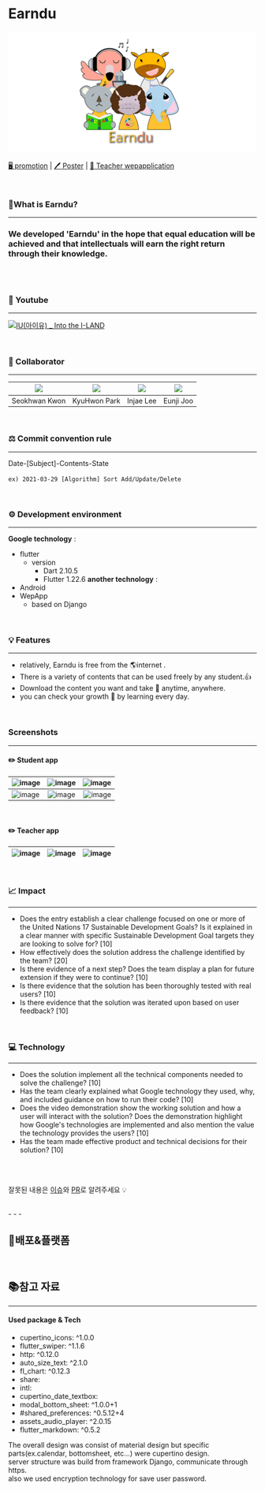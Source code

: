 # Earndu

<p align="center">
<img width="600" alt="none" src="rdImage/earndu.png"> 
</p>

[🖥 promotion](https://www.youtube.com/) | [🖊 Poster](https://files.slack.com/files-pri/T01BS2XNGKZ-F01S9F23YCW/untitled-2222.png)
 | [📝 Teacher wepapplication](http://svclaw.ipdisk.co.kr:11002/content/add)

<br/>

### 🤔What is Earndu?
---

### We developed 'Earndu' in the hope that equal education will be achieved and that intellectuals will earn the right return through their knowledge.

</br>




</br>


### 🎥 Youtube
---
[![IU(아이유) _ Into the I-LAND](http://img.youtube.com/vi/QYNwbZHmh8g/0.jpg)](https://youtu.be/QYNwbZHmh8g?t=0s)


<br/>

### 📌 Collaborator
---

|[<img src="https://avatars.githubusercontent.com/u/63346802?v=4" width="100">](https://github.com/Seokhwan-Kwon)|[<img src="https://avatars.githubusercontent.com/u/46339857?v=4" width="100">](https://github.com/svclaw2000)|[<img src="https://avatars.githubusercontent.com/u/59018852?v=4" width="100">](https://github.com/ingkoon)|[<img src="https://avatars.githubusercontent.com/u/37266170?v=4" width="100">](https://github.com/junji9072)|
|:--:|:--:|:--:|:--:|
|Seokhwan Kwon|KyuHwon Park|Injae Lee|Eunji Joo|


<br/>


### ⚖️ Commit convention rule
---

Date-[Subject]-Contents-State

`ex) 2021-03-29 [Algorithm] Sort Add/Update/Delete`


<br/>

### ⚙️ Development environment
---

**Google technology** :
- flutter
  - version
    - Dart 2.10.5
    - Flutter 1.22.6
**another technology** :
- Android 
- WepApp
  - based on Django

</br>

### 💡 Features
---

* relatively, Earndu is free from the 🌎internet .
* There is a variety of contents that can be used freely by any student.👍
* Download the content you want and take 📔 anytime, anywhere.
* you can check your growth 💪 by learning every day.


</br>


### Screenshots
---

#### ✏️ Student app
| ![image](https://user-images.githubusercontent.com/59018852/113182389-ce0dff80-928d-11eb-805f-365455bcb565.png) | ![image](https://user-images.githubusercontent.com/59018852/113182491-ebdb6480-928d-11eb-8e39-ce943b443cb0.png) | ![image](https://user-images.githubusercontent.com/59018852/113182556-fe559e00-928d-11eb-91b3-37e727d625e6.png) |
|---|:---:|---:|
| ![image](https://user-images.githubusercontent.com/59018852/113182711-2e04a600-928e-11eb-8fdb-17989142186c.png) | ![image](https://user-images.githubusercontent.com/59018852/113182663-1f1df380-928e-11eb-8120-b8f0c11126d3.png) | ![image](https://user-images.githubusercontent.com/59018852/113182616-0e6d7d80-928e-11eb-9518-b1f66b4e78f6.png) |

</br>

#### ✏️ Teacher app
| ![image](https://user-images.githubusercontent.com/59018852/113183153-abc8b180-928e-11eb-846a-61779c20f6f0.png) | ![image](https://user-images.githubusercontent.com/59018852/113183235-c13ddb80-928e-11eb-84d6-9b6d727d9a47.png) | ![image](https://user-images.githubusercontent.com/59018852/113183299-cf8bf780-928e-11eb-8275-63b7d5c09039.png) |
|---|:---:|---:|

<br/>

### 📈 Impact
---

- Does the entry establish a clear challenge focused on one or more of the United Nations 17 Sustainable Development Goals? Is it explained in a clear manner with specific Sustainable Development Goal targets they are looking to solve for? [10]
- How effectively does the solution address the challenge identified by the team? [20]
- Is there evidence of a next step? Does the team display a plan for future extension if they were to continue? [10]
- Is there evidence that the solution has been thoroughly tested with real users? [10]
- Is there evidence that the solution was iterated upon based on user feedback? [10]


<br/>

### 💻 Technology
---

- Does the solution implement all the technical components needed to solve the challenge? [10]
- Has the team clearly explained what Google technology they used, why, and included guidance on how to run their code? [10]
- Does the video demonstration show the working solution and how a user will interact with the solution?
Does the demonstration highlight how Google's technologies are implemented and also mention the value the technology provides the users? [10]
- Has the team made effective product and technical decisions for their solution? [10]




<br/><br/>

잘못된 내용은 [이슈](https://github.com/Earndu/Earndu/issues)와 [PR](https://github.com/Earndu/Earndu/pulls)로 알려주세요 💡

<br/>
- - -

## 🚀배포&플랫폼

<br>



## 📚참고 자료

---
#### Used package & Tech
- cupertino_icons: ^1.0.0
- flutter_swiper: ^1.1.6
- http: ^0.12.0
- auto_size_text: ^2.1.0
- fl_chart: ^0.12.3
- share:
- intl:
- cupertino_date_textbox:
- modal_bottom_sheet: ^1.0.0+1
- #shared_preferences: ^0.5.12+4
- assets_audio_player: ^2.0.15
- flutter_markdown: ^0.5.2

The overall design was consist of material design but specific parts(ex.calendar, bottomsheet, etc...) were cupertino design. </br>
server structure was build from framework Django, communicate through https.</br>
also we used encryption technology for save user password.</br>

